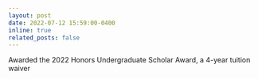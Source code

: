 ```yaml
---
layout: post
date: 2022-07-12 15:59:00-0400
inline: true
related_posts: false
---
```


Awarded the 2022 Honors Undergraduate Scholar Award, a 4-year tuition waiver